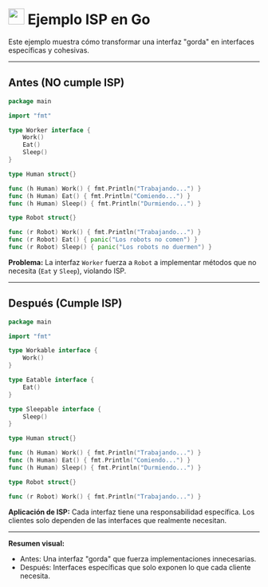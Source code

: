 # <img src="https://cdn.jsdelivr.net/gh/devicons/devicon/icons/go/go-original.svg" width="32"/> Ejemplo ISP en Go

Este ejemplo muestra cómo transformar una interfaz "gorda" en interfaces específicas y cohesivas.

---

## Antes (NO cumple ISP)
```go
package main

import "fmt"

type Worker interface {
    Work()
    Eat()
    Sleep()
}

type Human struct{}

func (h Human) Work() { fmt.Println("Trabajando...") }
func (h Human) Eat() { fmt.Println("Comiendo...") }
func (h Human) Sleep() { fmt.Println("Durmiendo...") }

type Robot struct{}

func (r Robot) Work() { fmt.Println("Trabajando...") }
func (r Robot) Eat() { panic("Los robots no comen") }
func (r Robot) Sleep() { panic("Los robots no duermen") }
```

**Problema:** La interfaz `Worker` fuerza a `Robot` a implementar métodos que no necesita (`Eat` y `Sleep`), violando ISP.

---

## Después (Cumple ISP)
```go
package main

import "fmt"

type Workable interface {
    Work()
}

type Eatable interface {
    Eat()
}

type Sleepable interface {
    Sleep()
}

type Human struct{}

func (h Human) Work() { fmt.Println("Trabajando...") }
func (h Human) Eat() { fmt.Println("Comiendo...") }
func (h Human) Sleep() { fmt.Println("Durmiendo...") }

type Robot struct{}

func (r Robot) Work() { fmt.Println("Trabajando...") }
```

**Aplicación de ISP:**
Cada interfaz tiene una responsabilidad específica. Los clientes solo dependen de las interfaces que realmente necesitan.

---

**Resumen visual:**
- Antes: Una interfaz "gorda" que fuerza implementaciones innecesarias.
- Después: Interfaces específicas que solo exponen lo que cada cliente necesita.
